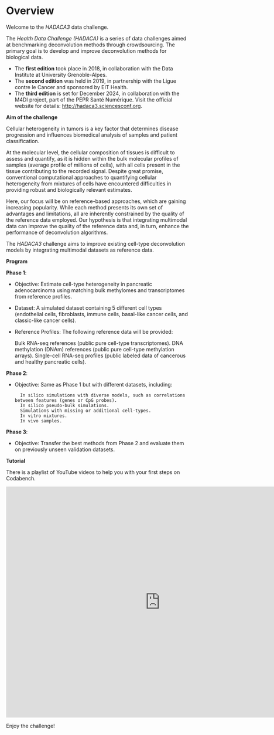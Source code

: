 # Overview                 
                           
Welcome to the *HADACA3* data challenge. 

The *Health Data Challenge (HADACA)* is a series of data challenges aimed at benchmarking deconvolution methods through crowdsourcing. The primary goal is to develop and improve deconvolution methods for biological data.

- The **first edition** took place in 2018, in collaboration with the Data Institute at University Grenoble-Alpes.
- The **second edition** was held in 2019, in partnership with the Ligue contre le Cancer and sponsored by EIT Health.
- The **third edition** is set for December 2024, in collaboration with the M4DI project, part of the PEPR Santé Numérique. Visit the official website for details: http://hadaca3.sciencesconf.org.
    
                           
**Aim of the challenge**     
                           
Cellular heterogeneity in tumors is a key factor that determines disease progression and influences biomedical analysis of samples and patient classification.

At the molecular level, the cellular composition of tissues is difficult to assess and quantify, as it is hidden within the bulk molecular profiles of samples (average profile of millions of cells), with all cells present in the tissue contributing to the recorded signal. Despite great promise, conventional computational approaches to quantifying cellular heterogeneity from mixtures of cells have encountered difficulties in providing robust and biologically relevant estimates.

Here, our focus will be on reference-based approaches, which are gaining increasing popularity. While each method presents its own set of advantages and limitations, all are inherently constrained by the quality of the reference data employed. Our hypothesis is that integrating multimodal data can improve the quality of the reference data and, in turn, enhance the performance of deconvolution algorithms.

The *HADACA3* challenge aims to improve existing cell-type deconvolution models by integrating multimodal datasets as reference data.

**Program**


**Phase 1**: 

- Objective: Estimate cell-type heterogeneity in pancreatic adenocarcinoma using matching bulk methylomes and transcriptomes from reference profiles.

- Dataset: A simulated dataset containing 5 different cell types (endothelial cells, fibroblasts, immune cells, basal-like cancer cells, and classic-like cancer cells).

- Reference Profiles: The following reference data will be provided:

    Bulk RNA-seq references (public pure cell-type transcriptomes).
    DNA methylation (DNAm) references (public pure cell-type methylation arrays).
    Single-cell RNA-seq profiles (public labeled data of cancerous and healthy pancreatic cells).
  
    
**Phase 2**:

- Objective: Same as Phase 1 but with different datasets, including:

        In silico simulations with diverse models, such as correlations between features (genes or CpG probes).
        In silico pseudo-bulk simulations.
        Simulations with missing or additional cell-types.
        In vitro mixtures.
        In vivo samples.

**Phase 3**:

- Objective: Transfer the best methods from Phase 2 and evaluate them on previously unseen validation datasets.

**Tutorial**

There is a playlist of YouTube videos to help you with your first steps on Codabench. 

 <iframe width="840" height="630" style="border:none;" allowfullscreen=""
src="https://www.youtube.com/embed/lvWF-ruQlvw?list=PLU1mBHFYvdQoq74OkE2nIuGv6BpsHv7jj">
</iframe> 

Enjoy the challenge!                           
